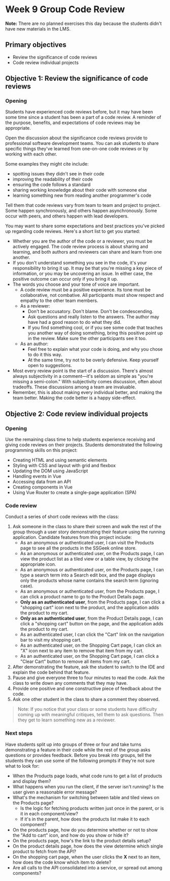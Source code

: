 # Week 9 Group Code Review

**Note:** There are no planned exercises this day because the students didn't have new materials in the LMS.

## Primary objectives

- Review the significance of code reviews
- Code review individual projects

## Objective 1: Review the significance of code reviews

### Opening

Students have experienced code reviews before, but it may have been some time since a student has been a part of a code review. A reminder of the purpose, benefits, and expectations of code reviews may be appropriate.

Open the discussion about the significance code reviews provide to professional software development teams. You can ask students to share specific things they've learned from one-on-one code reviews or by working with each other.

Some examples they might cite include:
* spotting issues they didn't see in their code
* improving the readability of their code 
* ensuring the code follows a standard
* sharing working knowledge about their code with someone else
* learning something new from reading another programmer's code

Tell them that code reviews vary from team to team and project to project. Some happen synchronously, and others happen asynchronously. Some occur with peers, and others happen with lead developers.

You may want to share some expectations and best practices you've picked up regarding code reviews. Here's a short list to get you started:

* Whether you are the author of the code or a reviewer, you must be actively engaged. The code review process is about sharing and learning, and both authors and reviewers can share and learn from one another.
* If you don't understand something you see in the code, it's your responsibility to bring it up. It may be that you're missing a key piece of information, or you may be uncovering an issue. In either case, the positive outcome can occur only if you bring it up.
* The words you choose and your tone of voice are important.
    * A code review must be a positive experience. Its tone must be collaborative, not combative. All participants must show respect and empathy to the other team members.
    * As a reviewer:
        * Don't be accusatory. Don't blame. Don't be condescending.
        * Ask questions and really listen to the answers. The author may have had a good reason to do what they did.
        * If you find something cool, or if you see some code that teaches you another way of doing something, bring this positive point up in the review. Make sure the other participants see it too.
    * As an author:
        * Feel free to explain what your code is doing, and why you chose to do it this way.
        * At the same time, try not to be overly defensive. Keep yourself open to suggestions.
* Most every review point is the start of a discussion. There's almost always subjectivity in a comment—it's seldom as simple as "you're missing a semi-colon." With subjectivity comes discussion, often about tradeoffs. These discussions among a team are invaluable.
* Remember, this is about making every individual better, and making the team better. Making the code better is a happy side-effect.

## Objective 2: Code review individual projects

### Opening

Use the remaining class time to help students experience receiving and giving code reviews on their projects. Students demonstrated the following programming skills on this project:

* Creating HTML and using semantic elements
* Styling with CSS and layout with grid and flexbox
* Updating the DOM using JavaScript
* Handling events in Vue
* Accessing data from an API
* Creating components in Vue
* Using Vue Router to create a single-page application (SPA)

### Code review

Conduct a series of short code reviews with the class:

1. Ask someone in the class to share their screen and walk the rest of the group through a user story demonstrating their feature using the running application. Candidate features from this project include:
    * As an anonymous or authenticated user, I can visit the Products page to see all the products in the SSGeek online store.
    * As an anonymous or authenticated user, on the Products page, I can view the product list as a tiled view or a table view, by clicking the appropriate icon.
    * As an anonymous or authenticated user, on the Products page, I can type a search term into a Search edit box, and the page displays only the products whose name contains the search term (ignoring case).
    * As an anonymous or authenticated user, from the Products page, I can click a product name to go to the Product Details page.
    * **Only as an authenticated user**, from the Products page, I can click a "shopping cart" icon next to the product, and the application adds the product to my cart.
    * **Only as an authenticated user**, from the Product Details page, I can click a "shopping cart" button on the page, and the application adds the product to my cart.
    * As an authenticated user, I can click the "Cart" link on the navigation bar to visit my shopping cart.
    * As an authenticated user, on the Shopping Cart page, I can click an "X" icon next to any item to remove that item from my cart.
    * As an authenticated user, on the Shopping Cart page, I can click a "Clear Cart" button to remove all items from my cart.
2. After demonstrating the feature, ask the student to switch to the IDE and explain the code behind that feature.
3. Pause and give everyone three to four minutes to read the code. Ask the class to write down any comments that they may have.
4. Provide one positive and one constructive piece of feedback about the code.
5. Ask one other student in the class to share a comment they observed. 

> Note: If you notice that your class or some students have difficulty coming up with meaningful critiques, tell them to ask questions. Then they get to learn something new as a reviewer.

### Next steps

Have students split up into groups of three or four and take turns demonstrating a feature in their code while the rest of the group asks questions or provides feedback. Before you break into groups, tell the students they can use some of the following prompts if they're not sure what to look for:

* When the Products page loads, what code runs to get a list of products and display them?
* What happens when you run the client, if the server isn't running? Is the user given a reasonable error message?
* What's the mechanism for switching between table and tiled views on the Products page? 
    * Is the logic for fetching products written just once in the parent, or is it in each component/view? 
    * If it's in the parent, how does the products list make it to each component?
* On the products page, how do you determine whether or not to show the "Add to cart" icon, and how do you show or hide it?
* On the products page, how's the link to the product details setup?
* On the product details page, how does the view determine which single product to fetch from the API?
* On the shopping cart page, when the user clicks the **X** next to an item, how does the code know which item to delete?
* Are all calls to the API consolidated into a service, or spread out among components?